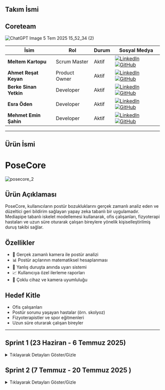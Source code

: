 
## Takım İsmi
##  Coreteam

![ChatGPT Image 5 Tem 2025 15_52_34 (2)](https://github.com/user-attachments/assets/bec82d13-bfeb-4be1-a991-ad1fa78858bf)



| İsim                   | Rol           | Durum | Sosyal Medya                                                                                                                                                                                                                                                                                                    |
| ---------------------- | ------------- | ----- | --------------------------------------------------------------------------------------------------------------------------------------------------------------------------------------------------------------------------------------------------------------------------------------------------------------- |
| **Meltem Kartopu**     | Scrum Master  | Aktif | [![LinkedIn](https://img.shields.io/badge/LinkedIn-0077B5?style=for-the-badge\&logo=linkedin\&logoColor=white)](https://www.linkedin.com/in/meltemkartopu/) [![GitHub](https://img.shields.io/badge/GitHub-100000?style=for-the-badge\&logo=github\&logoColor=white)](https://github.com/MeltemKartopu)         |
| **Ahmet Reşat Keyan**  | Product Owner | Aktif | [![LinkedIn](https://img.shields.io/badge/LinkedIn-0077B5?style=for-the-badge\&logo=linkedin\&logoColor=white)](https://www.linkedin.com/in/ahmet-keyan-088995246/) [![GitHub](https://img.shields.io/badge/GitHub-100000?style=for-the-badge\&logo=github\&logoColor=white)](https://github.com/Drandalll)     |
| **Berke Sinan Yetkin** | Developer     | Aktif | [![LinkedIn](https://img.shields.io/badge/LinkedIn-0077B5?style=for-the-badge\&logo=linkedin\&logoColor=white)](https://www.linkedin.com/in/berke-sinan-yetkin/) [![GitHub](https://img.shields.io/badge/GitHub-100000?style=for-the-badge\&logo=github\&logoColor=white)](https://github.com/BerkeSinanYetkin) |
| **Esra Öden**          | Developer     | Aktif | [![LinkedIn](https://img.shields.io/badge/LinkedIn-0077B5?style=for-the-badge\&logo=linkedin\&logoColor=white)](https://www.linkedin.com/in/esra-%C3%B6den-92b552270/) [![GitHub](https://img.shields.io/badge/GitHub-100000?style=for-the-badge\&logo=github\&logoColor=white)](https://github.com/esrashub)   |
| **Mehmet Emin Şahin**  | Developer     | Aktif | [![LinkedIn](https://img.shields.io/badge/LinkedIn-0077B5?style=for-the-badge\&logo=linkedin\&logoColor=white)](https://www.linkedin.com/in/mehmetemin-sahin/) [![GitHub](https://img.shields.io/badge/GitHub-100000?style=for-the-badge\&logo=github\&logoColor=white)](https://github.com/EMIN200097)         |

---
## Ürün İsmi
# PoseCore 

![posecore\_2](https://github.com/user-attachments/assets/daeb3e73-7297-464a-924d-2a8dc356ab1b)

## Ürün Açıklaması

PoseCore, kullanıcıların postür bozukluklarını gerçek zamanlı analiz eden ve düzeltici geri bildirim sağlayan yapay zeka tabanlı bir uygulamadır. Mediapipe tabanlı iskelet modellemesi kullanarak, ofis çalışanları, fizyoterapi hastaları ve uzun süre oturarak çalışan bireylere yönelik kişiselleştirilmiş duruş takibi sağlar.

##  Özellikler

* 📸 Gerçek zamanlı kamera ile postür analizi
* 📊 Postür açılarının matematiksel hesaplanması
* 🔔 Yanlış duruşta anında uyarı sistemi
* 📈 Kullanıcıya özel ilerleme raporları
* 📱 Çoklu cihaz ve kamera uyumluluğu

##  Hedef Kitle

* Ofis çalışanları
* Postür sorunu yaşayan hastalar (örn. skolyoz)
* Fizyoterapistler ve spor eğitmenleri
* Uzun süre oturarak çalışan bireyler

---

##  Sprint 1 (23 Haziran - 6 Temmuz 2025)

<details>
<summary>Tıklayarak Detayları Göster/Gizle</summary>

###  Sprint Notları

* **Proje fikri ve modüller:** Fizyoterapi / postür / spor modülleri netleştirildi
* **Teknoloji Stack:** Mediapipe, OpenCV, Python/Flask
* **Prototip Geliştirme:** Temel iskelet çıkarımı ve açı hesaplama prototipi oluşturuldu
* **Veri Seti İncelemesi:** Kaggle fizyoterapi hareketleri analiz edildi

###  Hedeflenen Puan

* **Sprint Puanı:** 100 / 300
* **Mantık:** Toplam proje 300 puan; her sprint için \~100 puan
* **Story Points:** Her sprintte 100 puana ulaşmak için atanan 7 ana kanban kartına ait altgörevlere, ana görevde ulaşılmak üzere (roll up story points) ayrı ayrı puanmalar yapılmıştır.
* 2 haftalık sprint sürecinde 5 takım üyesi için 14 günlük görev dağılımı "Sprint Görev Dağılımı ve Puan Mantığı Tablosu" nda yer almaktadır.

###  Sprint Görev Dağılımı ve Puan Mantığı Tablosu
| Ana Görev                     | Alt Görev                                                                 | Puan | Sorumlu Rol          | Açıklama                                                                |
|-------------------------------|---------------------------------------------------------------------------|------|----------------------|-------------------------------------------------------------------------|
| **Araştırma & Planlama**      | Proje fikirleri araştırması                                               | 10   | Tüm ekip             | Hızlı workshop + bireysel araştırma                                     |
|                               | Kullanıcı persona oluşturma                                               | 5    | Product Owner        | PO liderliğinde hazırlanması                                            |
|                               | Kullanıcı görüşmeleri                                                     | 10   | PO + 1 Developer     | Katılımcı bulma + 5 görüşme                                             |
|                               | Teknoloji seçimi (Mediapipe/YOLO)                                         | 15   | 2 Developer          | Prototip test + teknik rapor                                            |
|                               | Başarı metriklerinin tanımlanması                                         | 10   | PO + Scrum Master    | KPI'ların SMART prensibiyle belirlenmesi                                |
| **Veri Toplama & Ön İşleme** | Doğru hareket videolarının kaydı                                           | 10   | 2 Developer          | Senaryo başına 2 tekrar                                                 |
|                               | Çoklu kamera veri seti                                                    | 10   | 3 Developer          | 3 açı x 5 hareket (eşgüdüm gerektirir)                                  |
|                               | Yanlış hareket senaryoları                                                | 10   | 1 Developer + PO     | Hata senaryolarının klinik doğruluğu                                    |
|                               | Koordinat normalizasyonu                                                  | 10   | 1 Developer          | OpenPose/Mediapipe çıktılarının dönüşümü                                |
|                               | Ham Video Verisinden CSV Üreten Script/Aracın Geliştirilmesi              | 10   | 1 Developer          | video verilerinden veriseti elde edilmesi                               |                                                        
| **Toplam**                    |                                                                           | 100  |                      |                                                                         |

---

###  Daily Scrum

* **Saat:** Her akşam 20:00 - 21:00 (WhatsApp)
* **Kanallar:** WhatsApp, Google Meet
* [WhatsApp Daily Scrum Ekran Görüntüleri](https://imgur.com/a/coreteam-daily-scrum-chats-QgBy6N9)

###  Sprint Board

**ClickUp Proje Panosu:** [Buradan Ulaşabilirsiniz](https://clickup.com/)

![image](https://github.com/user-attachments/assets/f31ad366-bf1f-497d-8100-39f8fdd5e194)


**ClickUp Proje Raporu ve Tamamlanan Sprint Puanı 
![image](https://github.com/user-attachments/assets/c9620829-f56c-41d7-a9a7-5cbb06ce2ad2)
* 100 puandan 50 puan tamamlanmıştır
* Devam eden görevler sonraki sprinte devredelecektir.
* Artı 10 puan model aşaması model geliştirme 1 e ait Mediapipe ile iskelet çıkarımı testi görevinden gelmiştir. Araştırma ve Planlama'ya katkısından dolayı bu sprintte denenmek istenmiştir. 
  

###  Prototip Testleri

* **MediaPipe Nokta Algılama ve Açı Hesaplama:** [Test Ekran Görüntüsü İçin Tıklayın](https://imgur.com/a/mediapipe-nokta-alg-lama-ve-hesaplama-3VOvH1m)

  Tabii, görseldeki metni **Markdown formatında** sadeleştirerek ve düzenleyerek aşağıya dönüştürüyorum:

---

## Veri Seti Toplama

Bu dizin (dataset_gathering) , projede kullanılacak veri setlerini toplamak, işlemek ve düzenlemek için kullanılan araçları içerir. Ham video verisini Makine Öğrenmesi modellerine beslemek ve doğru postür analizi yapmak için kullanılacak bu veriyi toplamayı burada gerçekleştiriyoruz.

### İçerik

### `main.py` ile Video'dan CSV'ye Dönüştürme

`main.py`, `input/` klasöründeki bir video dosyasını alır ve işlenmiş verileri `output/` klasöründe bir CSV dosyasına kaydeder. Temel adımlar:

1. `input/` klasörüne dönüştürmek istediğiniz video dosyasını ekleyin.
2. `main.py`:173'de video\_name argümanına string olarak doğru oturuş postürü videosu dosyanızın ismini **dosya tipi uzantısıyla beraber** verin.

   * Ya da kamera kullanmak için bu keyword argümanını silin.
3. Programı çalıştırıp mevcut kareleri kaydetmeye başlamak için klavyenizdeki **"L"** tuşuna basın.
4. Program, videodaki kareleri işler ve ilgili verileri `output/` dizinindeki CSV dosyasına yazar. Yazmayı durdurmak için tekrar **"L"** tuşuna basabilirsiniz.
5. Programdan çıkış yapmak için klavyenizdeki **"Q"** tuşuna basın.

Detaylı parametreler ve ek seçenekler için `main.py` dosyasındaki açıklamaları inceleyin.

---

## Notlar

* Bir dizin yukarıdaki `requirements.txt` dosyasındaki gereksinimleri pip ile kurduğunuzdan emin olun.
* Tam olarak akışa hakim olmak için `main.py` dosyasındaki komut satırlarını okuyun.
* CSV dosyası kullanılmadan önce gözden geçirilmelidir.

---

Başka düzenleme veya eklemek istediğin detay varsa iletebilirsin!


###  Sprint Review

* ✅ Proje fikri ve modüller onaylandı
* ✅ Mediapipe entegrasyonu tamamlandı
* ✅ Veri seti analizi tamamlandı
* 🚧 Kullanıcı test senaryoları Sprint 2'ye ertelendi

###  Sprint Retrospective

#### 👍 İyi Yönler

* Hızlı teknoloji seçimi ve prototipleme
* WhatsApp üzerinden etkili asenkron iletişim

#### 📌 Geliştirmeler

* Toplantı zamanlamalarının erken duyurulması
* Veri etiketleme standartlarının belirlenmesi

---

</details>

## Sprint 2 (7 Temmuz - 20 Temmuz 2025  )
<details>
<summary>Tıklayarak Detayları Göster/Gizle</summary>

**Sprint Süresi:** 2 hafta  
**Takım:** Coreteam  

---

<details>
<summary>📊 Sprint 2 Özet</summary>

## Sprint Hedefleri

Sprint 2'de ana hedefimiz, Sprint 1'de oluşturduğumuz temel yapı üzerine model geliştirme, veri toplama ve kullanıcı arayüzü çalışmalarını tamamlamaktı.

**Hedef Sprint Puanı:** 100/300  
**Gerçekleşen Sprint Puanı:** 68/100 (%68)

</details>

---

<details>
<summary>🎯 Sprint Notları</summary>

## Sprint İçinde Tamamlanması Tahmin Edilen Puan
**100 puan** - Bütün proje 300 puan olarak planlandı ve Sprint 2'de 100 puan tamamlanması hedeflendi.

## Tahmin Mantığı
Sprint 2'de ana odak noktaları:
- Model geliştirme ve optimizasyon çalışmaları (30 puan)
- Kapsamlı veri toplama ve ön işleme (25 puan) 
- Araştırma ve uzman görüşü alma (20 puan)
- Yapay zeka algoritma iyileştirmeleri (15 puan)
- Frontend/UI geliştirme (10 puan)

**Toplam:** 100 puan hedeflenmiş, 74 puan başarıyla tamamlanmıştır.

## Sprint Puanlama Sistemi ve Görev Dağılımı

### Kategori Bazlı Puanlama Tablosu

| Kategori | Hedef Puan | Tamamlanan Puan | Tamamlanma (%) | Rol Dağılımı |
|----------|------------|-----------------|----------------|---------------|
| **Araştırma & Planlama** | 20 | 20 | 100% | Esra (Dev), Meltem (SM),Mehmet Emin (Dev) |
| **Veri Toplama & Ön İşleme** | 25 | 20 | 80% | Esra (Dev), Berke (Dev), Meltem (SM) |
| **Model Geliştirme** | 30 | 21 | 70% | Esra (Dev), Berke (Dev), Meltem (SM) |
| **Yapay Zeka Tarafı** | 15 | 0 | 0% | Mehmet Emin (Dev), Ahmet (PO), Berke (Dev) |
| **Frontend & UX/UI** | 10 | 7 | 70% | Esra (Dev), Ahmet (PO), Meltem (SM) |
| **TOPLAM** | **100** | **68** | **68%** | **Tüm Takım** |



</details>

---

<details>
<summary>💬 Daily Scrum</summary>

## Daily Scrum Süreci

**Zaman:** Her akşam 20:00-21:30 arası  
**Kanallar:** WhatsApp grup mesajları, Google Meet toplantıları  
**Sıklık:** Günlük WhatsApp güncellemeleri, haftada 2-3 Google Meet

### WhatsApp Daily Scrum Konuşmaları
Sprint 2 boyunca takım üyeleri arasında gerçekleşen günlük iletişim ve proje güncellemeleri:
[📱 WhatsApp Daily Scrum Ekran Görüntüleri](https://imgur.com/a/sprint-2-whatsapp-screenshots-qDiVlZH)

### Ana İletişim Konuları:
- Model geliştirme ilerlemeleri 
- Veri seti araştırması güncellemeleri 
- UI/UX geliştirme durumu 
- Proje koordinasyonu 
- Teknik destek ve kod review 

### Toplantı Tarihleri:
- **8 Temmuz:** Sprint planlama ve görev dağılımı
- **12 Temmuz:** Haftalık ilerleme değerlendirmesi  
- **15 Temmuz:** Veri seti seçimi ve model karşılaştırması
- **18 Temmuz:** Sprint review hazırlığı

</details>

---

<details>
<summary>📋 Sprint Board Updates</summary>

## ClickUp Sprint Board

Sprint 2 görev dağılımı, ilerleme durumu ve proje yönetimi paneli:
[📊 ClickUp Sprint 2 Board](https://app.clickup.com/90181399415/v/li/901809372434)

### Sprint Burndown:
- Başlangıç: 100 puan
- Tamamlanan: 68 puan
- Kalan: 32 puan (Sprint 3'e aktarıldı)

</details>

---

<details>
<summary>🖥️ Ürün Durumu</summary>

## Sprint 2 Geliştirme Çıktıları

### 1. Model Geliştirme İyileştirmeleri

**Classifier vs Regression Karşılaştırması:**
```python
# Geliştirilmiş sınıflandırıcı modeli
- Doğru/yanlış postür sınıflandırması
- Threshold ayarlama mekanizması
- Çoklu egzersiz desteği
- Modüler veri pipeline
```

**Başarılar:**
- MediaPipe entegrasyonu optimize edildi
- Açı hesaplama algoritması geliştirildi
- CSV export özelliği eklendi
- Real-time işleme test edildi

### 2. Demo - Postür Puanlama Modeli

Sprint 2'de geliştirilen postür analizi ve puanlama sisteminin çalışır halinin demonstrasyonu:

**Model Demo Özellikleri:**
- Real-time kamera görüntü işleme
- Mediapipe ile iskelet noktası tespiti
- Oturma postürü açı hesaplaması
- Anlık puanlama ve geri bildirim sistemi

*Demo ekran görüntüleri ve video için aşağıya eklenecek:*
```
- Squat pozisyonu analizi
- Açı hesaplama sonuçları
- Real-time feedback sistemi
- Puanlama algoritması çıktıları
```

### 3. Kullanıcı Arayüzü Geliştirmeleri

**Flutter Mobil Uygulama:**
- Temel ekran tasarımları tamamlandı
- MediaPipe kamera entegrasyonu test edildi
- Figma prototipi oluşturuldu
- Kullanıcı akışı belirlendi

</details>

---

<details>
<summary>🎨 UI/UX Geliştirme ve Testler</summary>

## Kullanıcı Arayüzü Çalışmaları

### Flutter Mobil Uygulama Prototipleri

Sprint 2 boyunca geliştirilen kullanıcı arayüzü tasarımları ve test sonuçları:

**UI/UX Demo Alanı:**

![WhatsApp Görsel 2025-07-18 saat 12 34 42_a26d09e1](https://github.com/user-attachments/assets/d066964d-1ddf-450b-9662-1051caf4ffef)



### MediaPipe UI Entegrasyon Testleri:
- ✅ Real-time kamera görüntü işleme başarılı
- ✅ Iskelet noktası görselleştirmesi çalışıyor
- ✅ Kullanıcı arayüzü responsive tasarım
- ✅ Kamera açısı optimizasyonu test edildi

### Figma ve Prototipleme Çalışmaları:
- Kullanıcı akış şemaları oluşturuldu
- Wireframe tasarımları tamamlandı
- Rocket.new platformu ile entegrasyon test edildi
- Color palette ve typography belirlendi

### Kullanıcı Deneyimi İyileştirmeleri:
- Onboarding sürecini sadeleştirme
- Kamera yerleştirme rehberi
- Gerçek zamanlı geri bildirim sistemi
- Erişilebilirlik standartları uygulaması

</details>

---

<details>
<summary>📈 Sprint Review</summary>

## Sprint 2'de Yapılan İşler
<img width="895" height="737" alt="image" src="https://github.com/user-attachments/assets/bed4fcd2-2b62-43ba-b561-6815a5e8ce9b" />


*Sprint 2 Backlog Items Ekran Görüntüsü*

<img width="1859" height="704" alt="image" src="https://github.com/user-attachments/assets/7b3a72ae-9f11-44b8-b1d8-91191c4034c8" />

*Sprint 2 Sprint Dashboard Ekran Görüntüsü*

### ✅ Başarıyla Tamamlanan Görevler:

#### Araştırma & Planlama 
- ✅ Kapsamlı veri setleri araştırılması ve derlenmesi
- ✅ Egzersiz türleri belirlenmesi (seated leg raise, bridge, omuz egzersizleri)
- ✅ Fizyoterapist uzman görüşü alınması
- ✅ Pratik kullanım senaryoları belirlenmesi

#### Model Geliştirme 
- ✅ Gelişmiş classifier modeli geliştirme
- ✅ Regresyon vs Classification karşılaştırması
- ✅ Threshold ayarlama mekanizması
- ✅ Veri toplama pipeline iyileştirmesi
- ✅ Çoklu egzersiz desteği eklenmesi
- 🔄 Threshold fine-tuning (devam ediyor)

#### Frontend & UX/UI 
- ✅ Flutter mobil uygulama prototipi
- ✅ MediaPipe UI entegrasyonu testi
- ✅ Figma/Rocket.new deneyimi
- ✅ UX/UI testleri

### 🔄 Devam Eden Görevler:

#### Veri Toplama & Ön İşleme
- 🔄 Seçili egzersizler için video kayıtları
- 🔄 Farklı kamera açılarından veri toplama
- 🔄 Veri etiketleme süreci

#### Yapay Zeka Optimizasyonu 
- 🔄 Pose estimation algoritması iyileştirmesi
- 🔄 Gerçek zamanlı tahmin sistemi kurulumu
- ❌ Feedback mekanizması (Sprint 3'e ertelendi)

### Sprint Katılımcıları:
- **Meltem Kartopu** (Scrum Master) - Aktif
- **Berke Sinan Yetkin** (Developer) - Aktif  
- **Ahmet Reşat Keyan** (Product Owner) - Aktif
- **Esra Öden** (Developer) - Aktif
- **Mehmet Emin Şahin** (Developer) - Aktif

</details>

---

<details>
<summary>🔄 Sprint Retrospective</summary>

## Bu Sprintte Yaptığımız En İyi Şeyler

### 👍 Başarılı Yönler:
- **Kapsamlı Araştırma:** Veri seti araştırması ve uzman görüşü alma süreci çok verimli geçti
- **Teknik İlerleme:** Model geliştirme alanında büyük adımlar atıldı 
- **İletişim:** WhatsApp ve Google Meet kombinasyonu ile etkili takım iletişimi sağlandı
- **Prototipleme:** UI/UX testleri başarıyla tamamlandı, kullanıcı deneyimi şekillenmeye başladı
- **Uzman Danışmanlığı:** Fizyoterapist görüşü alınarak proje gerçek ihtiyaçlara yönlendirildi

### 📌 Geliştirilmesi Gerekenler:
- **Veri Toplama:** Video kayıt süreci beklenenden daha uzun sürdü 
- **Zaman Yönetimi:** Bazı görevlerde öngörülen süreler aşıldı
- **AI Optimizasyonu:** Yapay zeka iyileştirmeleri gecikmiş durumda 
- **Entegrasyon:** Backend-frontend entegrasyonu Sprint 3'e ertelendi

### 🎯 Sprint 3 İçin Aksiyon Planı:
1. **Veri toplama** sürecini hızlandırmak için görev dağılımı yapılacak
2. **Backend API** geliştirmesi önceliklendirilecek
3. **Entegrasyon testleri** için daha fazla zaman ayrılacak
4. **Kullanıcı testleri** için pilot grup oluşturulacak

### 📊 Sprint Başarı Metrikleri:
- **Genel Tamamlanma:** %68 (68/100 puan)
- **Takım Katılımı:** %100 (tüm üyeler aktif)
- **Kod Kalitesi:** Yüksek (code review süreçleri takip edildi)
- **Dokümantasyon:** İyi (README ve commit mesajları düzenli)

</details>

---

<details>
<summary>🚀 Sprint 3'e Hazırlık</summary>

## Sprint 3 Planlaması

**Aktarılan Görevler (21 puan):**
- Veri toplama sürecinin tamamlanması (9 puan)
- AI algoritma optimizasyonları (9 puan)  
- Backend-frontend entegrasyonu (3 puan)

**Yeni Sprint 3 Hedefleri:**
- Entegrasyon ve test süreçleri
- Kullanıcı deneyimi iyileştirmeleri
- Performance optimizasyonu
- Pilot kullanıcı testleri

### Sprint 3 Odak Alanları:

#### 🔧 Backend & Entegrasyon (30 puan)
- REST API geliştirme
- Model deployment
- Flutter-Backend entegrasyonu
- Real-time işleme optimizasyonu

#### 🧪 Test & Doğrulama (25 puan)
- Gerçek kullanıcı testleri
- Performans testleri
- Çoklu cihaz uyumluluğu
- End-to-end test süreçleri

#### 📱 Kullanıcı Deneyimi (20 puan)
- UI/UX iyileştirmeleri
- Onboarding sürecini geliştirme
- Accessibility standartları
- Kullanıcı geri bildirim sistemi

#### 🚀 Production Hazırlık (25 puan)
- Model optimizasyonu
- Deployment stratejisi
- Dokümantasyon tamamlama
- Beta test programı

**Toplam Sprint 3 Hedefi:** 100 puan

</details>
